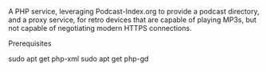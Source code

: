 A PHP service, leveraging Podcast-Index.org to provide a podcast directory, and a proxy service, for retro devices that are capable of playing MP3s, but not capable of negotiating modern HTTPS connections.

Prerequisites

sudo apt get php-xml
sudo apt get php-gd
